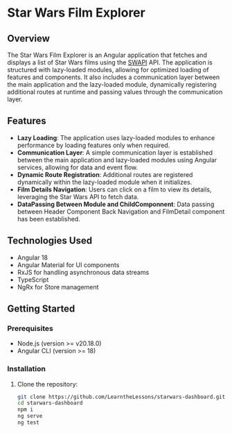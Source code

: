 # Star Wars Film Explorer

## Overview

The Star Wars Film Explorer is an Angular application that fetches and displays a list of Star Wars films using the [SWAPI](https://swapi.dev/api/films) API. The application is structured with lazy-loaded modules, allowing for optimized loading of features and components. It also includes a communication layer between the main application and the lazy-loaded module, dynamically registering additional routes at runtime and passing values through the communication layer.

## Features

- **Lazy Loading**: The application uses lazy-loaded modules to enhance performance by loading features only when required.
- **Communication Layer**: A simple communication layer is established between the main application and lazy-loaded modules using Angular services, allowing for data and event flow.
- **Dynamic Route Registration**: Additional routes are registered dynamically within the lazy-loaded module when it initializes.
- **Film Details Navigation**: Users can click on a film to view its details, leveraging the Star Wars API to fetch data.
- **DataPassing Between Module and ChildComponnent**: Data passing between
Header Component Back Navigation and FilmDetail component has been established.

## Technologies Used

- Angular 18
- Angular Material for UI components
- RxJS for handling asynchronous data streams
- TypeScript
- NgRx for Store management

## Getting Started

### Prerequisites

- Node.js (version >= v20.18.0)
- Angular CLI (version >= 18)

### Installation

1. Clone the repository:

   ```bash
   git clone https://github.com/LearntheLessons/starwars-dashboard.git
   cd starwars-dashboard
   npm i
   ng serve
   ng test
   ```
